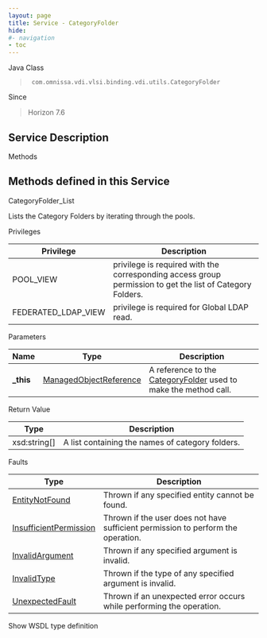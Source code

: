 ```yaml
---
layout: page
title: Service - CategoryFolder
hide:
#- navigation
- toc
---
```








Java Class
> ` com.omnissa.vdi.vlsi.binding.vdi.utils.CategoryFolder`

Since
> Horizon 7.6





## Service Description

Methods

Methods defined in this Service
---
CategoryFolder_List




Lists the Category Folders by iterating through the pools.

Privileges

Privilege |  Description
---|---
POOL_VIEW|  privilege is required with the corresponding access group permission to get the list of Category Folders.
FEDERATED_LDAP_VIEW|  privilege is required for Global LDAP read.



Parameters

Name| Type| Description
---|---|---
**_this**| [ManagedObjectReference](vmodl.ManagedObjectReference.md)|  A reference to the [CategoryFolder](vdi.utils.CategoryFolder.md) used to make the method call.



Return Value

Type |  Description
---|---
xsd:string[]| A list containing the names of category folders.



Faults

Type |  Description
---|---
[EntityNotFound](vdi.fault.EntityNotFound.md)| Thrown if any specified entity cannot be found.
[InsufficientPermission](vdi.fault.InsufficientPermission.md)| Thrown if the user does not have sufficient permission to perform the operation.
[InvalidArgument](vdi.fault.InvalidArgument.md)| Thrown if any specified argument is invalid.
[InvalidType](vdi.fault.InvalidType.md)| Thrown if the type of any specified argument is invalid.
[UnexpectedFault](vdi.fault.UnexpectedFault.md)| Thrown if an unexpected error occurs while performing the operation.

Show WSDL type definition












 
